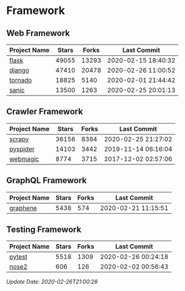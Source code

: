 # Framework

## Web Framework

| Project Name | Stars | Forks | Last Commit |
| ------------ | ----- | ----- | ----------- |
| [flask](https://github.com/pallets/flask) | 49055 | 13293 | 2020-02-15 18:40:32 |
| [django](https://github.com/django/django) | 47410 | 20478 | 2020-02-26 11:00:52 |
| [tornado](https://github.com/tornadoweb/tornado) | 18825 | 5140 | 2020-02-01 21:44:42 |
| [sanic](https://github.com/huge-success/sanic) | 13500 | 1263 | 2020-02-25 20:01:13 |

## Crawler Framework

| Project Name | Stars | Forks | Last Commit |
| ------------ | ----- | ----- | ----------- |
| [scrapy](https://github.com/scrapy/scrapy) | 36156 | 8384 | 2020-02-25 21:27:02 |
| [pyspider](https://github.com/binux/pyspider) | 14103 | 3442 | 2019-11-14 06:16:04 |
| [webmagic](https://github.com/code4craft/webmagic) | 8774 | 3715 | 2017-12-02 02:57:06 |

## GraphQL Framework

| Project Name | Stars | Forks | Last Commit |
| ------------ | ----- | ----- | ----------- |
| [graphene](https://github.com/graphql-python/graphene) | 5438 | 574 | 2020-02-21 11:15:51 |

## Testing Framework

| Project Name | Stars | Forks | Last Commit |
| ------------ | ----- | ----- | ----------- |
| [pytest](https://github.com/pytest-dev/pytest) | 5518 | 1309 | 2020-02-26 00:24:18 |
| [nose2](https://github.com/nose-devs/nose2) | 606 | 126 | 2020-02-02 00:56:43 |

*Update Date: 2020-02-26T21:00:28*